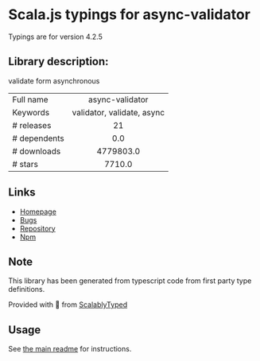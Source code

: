 
# Scala.js typings for async-validator

Typings are for version 4.2.5

## Library description:
validate form asynchronous

|                    |                 |
| ------------------ | :-------------: |
| Full name          | async-validator |
| Keywords           | validator, validate, async |
| # releases         | 21 |
| # dependents       | 0.0 |
| # downloads        | 4779803.0 |
| # stars            | 7710.0 |

## Links
- [Homepage](https://github.com/yiminghe/async-validator)
- [Bugs](https://github.com/yiminghe/async-validator/issues)
- [Repository](https://github.com/yiminghe/async-validator)
- [Npm](https://www.npmjs.com/package/async-validator)
    


## Note
This library has been generated from typescript code from first party type definitions.

Provided with :purple_heart: from [ScalablyTyped](https://github.com/oyvindberg/ScalablyTyped)

## Usage
See [the main readme](../../readme.md) for instructions.


